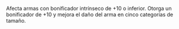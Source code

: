 Afecta armas con bonificador intrínseco de +10 o inferior. Otorga un bonificador de +10 y mejora el daño del arma en cinco categorías de tamaño.